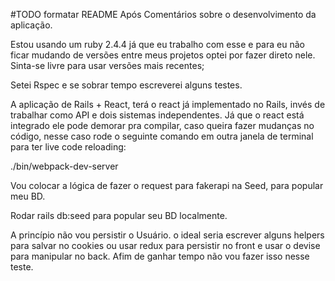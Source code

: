 #TODO formatar README Após
Comentários sobre o desenvolvimento da aplicação.

Estou usando um ruby 2.4.4 já que eu trabalho com esse e para eu não ficar mudando de versões entre meus projetos optei por fazer direto nele. Sinta-se livre para usar versões mais recentes; 

Setei Rspec e se sobrar tempo escreverei alguns testes.

A aplicação de Rails + React, terá o react já implementado no Rails, invés de trabalhar como API e dois sistemas independentes.
Já que o react está integrado ele pode demorar pra compilar, caso queira fazer mudanças no código, nesse caso rode o seguinte comando em outra janela de terminal para ter live code reloading:

./bin/webpack-dev-server


Vou colocar a lógica de fazer o request para fakerapi na Seed, para popular meu BD.

Rodar rails db:seed para popular seu BD localmente.


A princípio não vou persistir o Usuário. o ideal seria escrever alguns helpers para salvar no cookies ou usar redux para persistir no front e usar o devise para manipular no back. Afim de ganhar tempo não vou fazer isso nesse teste.
